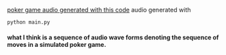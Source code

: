 [poker game audio generated with this code](audio/poker_game.wav)
audio generated with
```
python main.py
```
#### what I think is a sequence of audio wave forms denoting the sequence of moves in a simulated poker game.
